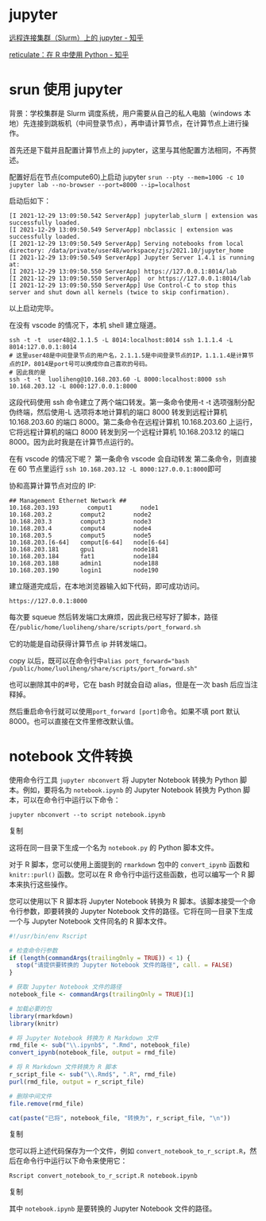 # jupyter

[远程连接集群（Slurm）上的 jupyter - 知乎](https://zhuanlan.zhihu.com/p/451185184)

[reticulate：在 R 中使用 Python - 知乎](https://zhuanlan.zhihu.com/p/164507492)

# srun 使用 jupyter

背景：学校集群是 Slurm 调度系统，用户需要从自己的私人电脑（windows 本地）先连接到跳板机（中间登录节点），再申请计算节点，在计算节点上进行操作。

首先还是下载并且配置计算节点上的 jupyter，这里与其他配置方法相同，不再赘述。

配置好后在节点(compute60)上启动 jupyter
`srun --pty --mem=100G -c 10 jupyter lab --no-browser --port=8000 --ip=localhost`

启动后如下：

```
[I 2021-12-29 13:09:50.542 ServerApp] jupyterlab_slurm | extension was successfully loaded.
[I 2021-12-29 13:09:50.549 ServerApp] nbclassic | extension was successfully loaded.
[I 2021-12-29 13:09:50.549 ServerApp] Serving notebooks from local directory: /data/private/user48/workspace/zjs/2021.10/jupyter_home
[I 2021-12-29 13:09:50.549 ServerApp] Jupyter Server 1.4.1 is running at:
[I 2021-12-29 13:09:50.550 ServerApp] https://127.0.0.1:8014/lab
[I 2021-12-29 13:09:50.550 ServerApp]  or https://127.0.0.1:8014/lab
[I 2021-12-29 13:09:50.550 ServerApp] Use Control-C to stop this server and shut down all kernels (twice to skip confirmation).
```

以上启动完毕。

在没有 vscode 的情况下，本机 shell 建立隧道。

```
ssh -t -t  user48@2.1.1.5 -L 8014:localhost:8014 ssh 1.1.1.4 -L 8014:127.0.0.1:8014
# 这里user48是中间登录节点的用户名，2.1.1.5是中间登录节点的IP，1.1.1.4是计算节点的IP，8014是port号可以换成你自己喜欢的号码。
# 因此我的是
ssh -t -t  luoliheng@10.168.203.60 -L 8000:localhost:8000 ssh 10.168.203.12 -L 8000:127.0.0.1:8000
```

这段代码使用 ssh 命令建立了两个端口转发。第一条命令使用-t -t 选项强制分配伪终端，然后使用-L 选项将本地计算机的端口 8000 转发到远程计算机 10.168.203.60 的端口 8000。第二条命令在远程计算机 10.168.203.60 上运行，它将远程计算机的端口 8000 转发到另一个远程计算机 10.168.203.12 的端口 8000。因为此时我是在计算节点运行的。

在有 vscode 的情况下呢？
第一条命令 vscode 会自动转发
第二条命令，则直接在 60 节点里运行 `ssh 10.168.203.12 -L 8000:127.0.0.1:8000`即可

协和高算计算节点对应的 IP:

```
## Management Ethernet Network ##
10.168.203.193        comput1        node1
10.168.203.2        comput2        node2
10.168.203.3        comput3        node3
10.168.203.4        comput4        node4
10.168.203.5        comput5        node5
10.168.203.[6-64]   comput[6-64]   node[6-64]
10.168.203.181      gpu1           node181
10.168.203.184      fat1           node184
10.168.203.188      admin1         node188
10.168.203.190      login1         node190

```

建立隧道完成后，在本地浏览器输入如下代码，即可成功访问。

```
https://127.0.0.1:8000
```

每次要 squeue 然后转发端口太麻烦，因此我已经写好了脚本，路径在`/public/home/luoliheng/share/scripts/port_forward.sh`

它的功能是自动获得计算节点 ip 并转发端口。

copy 以后，既可以在命令行中`alias port_forward="bash /public/home/luoliheng/share/scripts/port_forward.sh"`

也可以删除其中的#号，它在 bash 时就会自动 alias，但是在一次 bash 后应当注释掉。

然后重启命令行就可以使用`port_forward [port]`命令。如果不填 port 默认 8000。也可以直接在文件里修改默认值。

# notebook 文件转换

使用命令行工具 `jupyter nbconvert` 将 Jupyter Notebook 转换为 Python 脚本。例如，要将名为 `notebook.ipynb` 的 Jupyter Notebook 转换为 Python 脚本，可以在命令行中运行以下命令：

```
jupyter nbconvert --to script notebook.ipynb
```

复制

这将在同一目录下生成一个名为 `notebook.py` 的 Python 脚本文件。

对于 R 脚本，您可以使用上面提到的 `rmarkdown` 包中的 `convert_ipynb` 函数和 `knitr::purl()` 函数。您可以在 R 命令行中运行这些函数，也可以编写一个 R 脚本来执行这些操作。

您可以使用以下 R 脚本将 Jupyter Notebook 转换为 R 脚本。该脚本接受一个命令行参数，即要转换的 Jupyter Notebook 文件的路径。它将在同一目录下生成一个与 Jupyter Notebook 文件同名的 R 脚本文件。

```r
#!/usr/bin/env Rscript

# 检查命令行参数
if (length(commandArgs(trailingOnly = TRUE)) < 1) {
  stop("请提供要转换的 Jupyter Notebook 文件的路径", call. = FALSE)
}

# 获取 Jupyter Notebook 文件的路径
notebook_file <- commandArgs(trailingOnly = TRUE)[1]

# 加载必要的包
library(rmarkdown)
library(knitr)

# 将 Jupyter Notebook 转换为 R Markdown 文件
rmd_file <- sub("\\.ipynb$", ".Rmd", notebook_file)
convert_ipynb(notebook_file, output = rmd_file)

# 将 R Markdown 文件转换为 R 脚本
r_script_file <- sub("\\.Rmd$", ".R", rmd_file)
purl(rmd_file, output = r_script_file)

# 删除中间文件
file.remove(rmd_file)

cat(paste("已将", notebook_file, "转换为", r_script_file, "\n"))
```

复制

您可以将上述代码保存为一个文件，例如 `convert_notebook_to_r_script.R`，然后在命令行中运行以下命令来使用它：

```
Rscript convert_notebook_to_r_script.R notebook.ipynb
```

复制

其中 `notebook.ipynb` 是要转换的 Jupyter Notebook 文件的路径。
